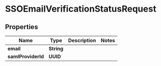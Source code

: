 

# SSOEmailVerificationStatusRequest


## Properties

| Name | Type | Description | Notes |
|------------ | ------------- | ------------- | -------------|
|**email** | **String** |  |  |
|**samlProviderId** | **UUID** |  |  |



